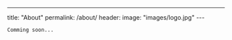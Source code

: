 ---
title: "About"
permalink: /about/
header:
    image: "images/logo.jpg"
    ---

    Comming soon...